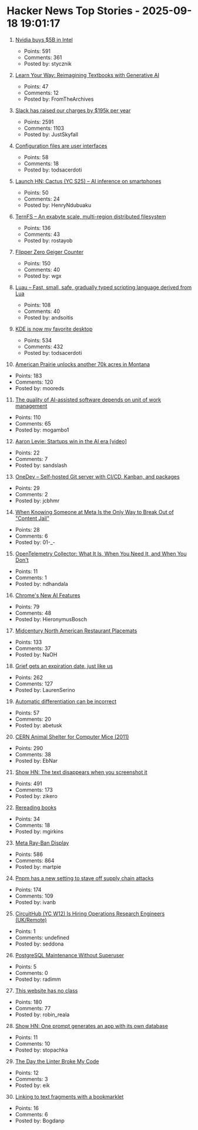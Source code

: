 # Hacker News Top Stories - 2025-09-18 19:01:17

1. [Nvidia buys $5B in Intel](https://www.tomshardware.com/pc-components/cpus/nvidia-and-intel-announce-jointly-developed-intel-x86-rtx-socs-for-pcs-with-nvidia-graphics-also-custom-nvidia-data-center-x86-processors-nvidia-buys-usd5-billion-in-intel-stock-in-seismic-deal)
   - Points: 591
   - Comments: 361
   - Posted by: stycznik

2. [Learn Your Way: Reimagining Textbooks with Generative AI](https://research.google/blog/learn-your-way-reimagining-textbooks-with-generative-ai/)
   - Points: 47
   - Comments: 12
   - Posted by: FromTheArchives

3. [Slack has raised our charges by $195k per year](https://skyfall.dev/posts/slack)
   - Points: 2591
   - Comments: 1103
   - Posted by: JustSkyfall

4. [Configuration files are user interfaces](https://ochagavia.nl/blog/configuration-files-are-user-interfaces/)
   - Points: 58
   - Comments: 18
   - Posted by: todsacerdoti

5. [Launch HN: Cactus (YC S25) – AI inference on smartphones](https://github.com/cactus-compute/cactus)
   - Points: 50
   - Comments: 24
   - Posted by: HenryNdubuaku

6. [TernFS – An exabyte scale, multi-region distributed filesystem](https://www.xtxmarkets.com/tech/2025-ternfs/)
   - Points: 136
   - Comments: 43
   - Posted by: rostayob

7. [Flipper Zero Geiger Counter](https://kasiin.top/blog/2025-08-04-flipper_zero_geiger_counter_module/)
   - Points: 150
   - Comments: 40
   - Posted by: wgx

8. [Luau – Fast, small, safe, gradually typed scripting language derived from Lua](https://luau.org/)
   - Points: 108
   - Comments: 40
   - Posted by: andsoitis

9. [KDE is now my favorite desktop](https://kokada.dev/blog/kde-is-now-my-favorite-desktop/)
   - Points: 534
   - Comments: 432
   - Posted by: todsacerdoti

10. [American Prairie unlocks another 70k acres in Montana](https://earthhope.substack.com/p/victory-for-public-access-american)
   - Points: 183
   - Comments: 120
   - Posted by: mooreds

11. [The quality of AI-assisted software depends on unit of work management](https://blog.nilenso.com/blog/2025/09/15/ai-unit-of-work/)
   - Points: 110
   - Comments: 65
   - Posted by: mogambo1

12. [Aaron Levie: Startups win in the AI era [video]](https://www.youtube.com/watch?v=uqc_vt95GJg)
   - Points: 22
   - Comments: 7
   - Posted by: sandslash

13. [OneDev – Self-hosted Git server with CI/CD, Kanban, and packages](https://onedev.io/)
   - Points: 29
   - Comments: 2
   - Posted by: jcbhmr

14. [When Knowing Someone at Meta Is the Only Way to Break Out of "Content Jail"](https://www.eff.org/pages/when-knowing-someone-meta-only-way-break-out-content-jail)
   - Points: 28
   - Comments: 6
   - Posted by: 01-_-

15. [OpenTelemetry Collector: What It Is, When You Need It, and When You Don't](https://oneuptime.com/blog/post/2025-09-18-what-is-opentelemetry-collector-and-why-use-one/view)
   - Points: 11
   - Comments: 1
   - Posted by: ndhandala

16. [Chrome's New AI Features](https://blog.google/products/chrome/new-ai-features-for-chrome/)
   - Points: 79
   - Comments: 48
   - Posted by: HieronymusBosch

17. [Midcentury North American Restaurant Placemats](https://casualarchivist.substack.com/p/order-up)
   - Points: 133
   - Comments: 37
   - Posted by: NaOH

18. [Grief gets an expiration date, just like us](https://bessstillman.substack.com/p/oh-fuck-youre-still-sad)
   - Points: 262
   - Comments: 127
   - Posted by: LaurenSerino

19. [Automatic differentiation can be incorrect](https://www.stochasticlifestyle.com/the-numerical-analysis-of-differentiable-simulation-automatic-differentiation-can-be-incorrect/)
   - Points: 57
   - Comments: 20
   - Posted by: abetusk

20. [CERN Animal Shelter for Computer Mice (2011)](https://computer-animal-shelter.web.cern.ch/index.shtml)
   - Points: 290
   - Comments: 38
   - Posted by: EbNar

21. [Show HN: The text disappears when you screenshot it](https://unscreenshottable.vercel.app/?text=Hello)
   - Points: 491
   - Comments: 173
   - Posted by: zikero

22. [Rereading books](https://maxgirkins.com/writings/on-rereading)
   - Points: 34
   - Comments: 18
   - Posted by: mgirkins

23. [Meta Ray-Ban Display](https://www.meta.com/blog/meta-ray-ban-display-ai-glasses-connect-2025/)
   - Points: 586
   - Comments: 864
   - Posted by: martpie

24. [Pnpm has a new setting to stave off supply chain attacks](https://pnpm.io/blog/releases/10.16)
   - Points: 174
   - Comments: 109
   - Posted by: ivanb

25. [CircuitHub (YC W12) Is Hiring Operations Research Engineers (UK/Remote)](https://www.ycombinator.com/companies/circuithub/jobs/UM1QSjZ-operations-research-engineer)
   - Points: 1
   - Comments: undefined
   - Posted by: seddona

26. [PostgreSQL Maintenance Without Superuser](https://boringsql.com/posts/postgresql-predefined-roles/)
   - Points: 5
   - Comments: 0
   - Posted by: radimm

27. [This website has no class](https://aaadaaam.com/notes/no-class/)
   - Points: 180
   - Comments: 77
   - Posted by: robin_reala

28. [Show HN: One prompt generates an app with its own database](https://www.manyminiapps.com/)
   - Points: 11
   - Comments: 10
   - Posted by: stopachka

29. [The Day the Linter Broke My Code](https://blog.fillmore-labs.com/posts/errors-2/)
   - Points: 12
   - Comments: 3
   - Posted by: eik

30. [Linking to text fragments with a bookmarklet](https://alexwlchan.net/2025/text-fragments-bookmarklet/)
   - Points: 16
   - Comments: 6
   - Posted by: Bogdanp

